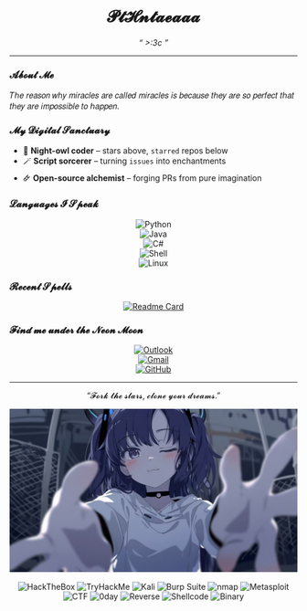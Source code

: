<div align="center">

# 𝓟𝓽𝓗𝓷𝓽𝓪𝓮𝓪𝓪𝓪

*“ >:3c ”*

</div>

---

### 𝓐𝓫𝓸𝓾𝓽 𝓜𝓮
𝑇ℎ𝑒 𝑟𝑒𝑎𝑠𝑜𝑛 𝑤ℎ𝑦 𝑚𝑖𝑟𝑎𝑐𝑙𝑒𝑠 𝑎𝑟𝑒 𝑐𝑎𝑙𝑙𝑒𝑑 𝑚𝑖𝑟𝑎𝑐𝑙𝑒𝑠 𝑖𝑠 𝑏𝑒𝑐𝑎𝑢𝑠𝑒 𝑡ℎ𝑒𝑦 𝑎𝑟𝑒 𝑠𝑜 𝑝𝑒𝑟𝑓𝑒𝑐𝑡 𝑡ℎ𝑎𝑡 𝑡ℎ𝑒𝑦 𝑎𝑟𝑒 𝑖𝑚𝑝𝑜𝑠𝑠𝑖𝑏𝑙𝑒 𝑡𝑜 ℎ𝑎𝑝𝑝𝑒𝑛.

### 𝓜𝔂 𝓓𝓲𝓰𝓲𝓽𝓪𝓵 𝓢𝓪𝓷𝓬𝓽𝓾𝓪𝓻𝔂
- 🌙 **Night-owl coder** – stars above, `starred` repos below  
- 🪄 **Script sorcerer** – turning `issues` into enchantments  
- 🜸 **Open-source alchemist** – forging PRs from pure imagination  

### 𝓛𝓪𝓷𝓰𝓾𝓪𝓰𝓮𝓼 𝓘 𝓢𝓹𝓮𝓪𝓴
<div align="center">

![Python](https://img.shields.io/badge/-Python-14354C?style=flat-square&logo=python&logoColor=white)  
![Java](https://img.shields.io/badge/-Java-007396?style=flat-square&logo=java&logoColor=white)  
![C#](https://img.shields.io/badge/-C%23-239120?style=flat-square&logo=c-sharp&logoColor=white)  
![Shell](https://img.shields.io/badge/-Shell-121011?style=flat-square&logo=gnu-bash&logoColor=white)  
![Linux](https://img.shields.io/badge/-Linux-FCC624?style=flat-square&logo=linux&logoColor=black)

</div>

### 𝓡𝓮𝓬𝓮𝓷𝓽 𝓢𝓹𝓮𝓵𝓵𝓼
<div align="center">

[![Readme Card](https://github-readme-stats.vercel.app/api/pin/?username=PtHntaeaaa&repo=hodgepodgeTMF&show_owner=true)](https://github.com/PtHntaeaaa/hodgepodgeTMF)

</div>

### 𝓕𝓲𝓷𝓭 𝓶𝓮 𝓾𝓷𝓭𝓮𝓻 𝓽𝓱𝓮 𝓝𝓮𝓸𝓷 𝓜𝓸𝓸𝓷
<div align="center">

[![Outlook](https://img.shields.io/badge/-Outlook-0078D4?style=flat-square&logo=microsoft-outlook&logoColor=white)](mailto:arcaea_27day@outlook.com)  
[![Gmail](https://img.shields.io/badge/-Gmail-D14836?style=flat-square&logo=gmail&logoColor=white)](mailto:command.blockngr@gmail.com)  
[![GitHub](https://img.shields.io/badge/-GitHub-181717?style=flat-square&logo=github&logoColor=white)](https://github.com/PtHntaeaaa)

</div>

---

<div align="center">

“𝓕𝓸𝓻𝓴 𝓽𝓱𝓮 𝓼𝓽𝓪𝓻𝓼, 𝓬𝓵𝓸𝓷𝓮 𝔂𝓸𝓾𝓻 𝓭𝓻𝓮𝓪𝓶𝓼.”

</div>

<p align="center">
  <img src="https://github.com/PtHntaeaaa/PtHntaeaaa/blob/main/Image_1757771857411.png?raw=true" alt="Sweet ending" width="700"/>
</p>

<div align="center">

<img src="https://img.shields.io/badge/-HackTheBox-111727?style=flat-square&logo=hackthebox&logoColor=9FEF00" alt="HackTheBox"/>
<img src="https://img.shields.io/badge/-TryHackMe-0D0D0D?style=flat-square&logo=tryhackme&logoColor=FF0800" alt="TryHackMe"/>
<img src="https://img.shields.io/badge/-Kali%20Linux-1E1E1E?style=flat-square&logo=kalilinux&logoColor=27AE60" alt="Kali"/>
<img src="https://img.shields.io/badge/-Burp%20Suite-FFA500?style=flat-square&logo=burpsuite&logoColor=000" alt="Burp Suite"/>
<img src="https://img.shields.io/badge/-Nmap-00B818?style=flat-square&logo=nmap&logoColor=fff" alt="nmap"/>
<img src="https://img.shields.io/badge/-Metasploit-FFA500?style=flat-square&logo=metasploit&logoColor=000" alt="Metasploit"/>

</div>

<div align="center">

<img src="https://img.shields.io/badge/-CTF-6A0DAD?style=flat-square&logo=hackthebox&logoColor=00FFFF" alt="CTF"/>
<img src="https://img.shields.io/badge/-0day-00FFFF?style=flat-square&logo=zeroday&logoColor=000" alt="0day"/>
<img src="https://img.shields.io/badge/-Reverse-FF00FF?style=flat-square&logo=reverseengineering&logoColor=fff" alt="Reverse"/>
<img src="https://img.shields.io/badge/-Shellcode-00FF00?style=flat-square&logo=gnubash&logoColor=000" alt="Shellcode"/>
<img src="https://img.shields.io/badge/-Binary-FF4500?style=flat-square&logo=binary&logoColor=fff" alt="Binary"/>


</div>
